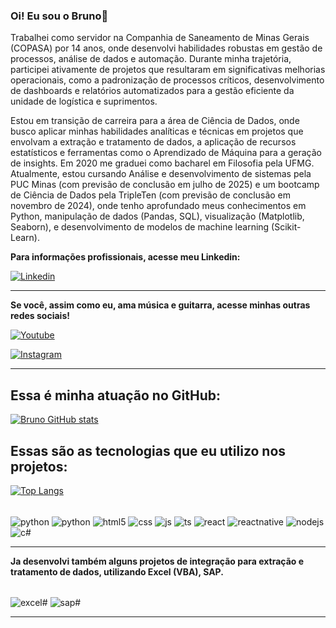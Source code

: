 ### Oi! Eu sou o Bruno👋
Trabalhei como servidor na Companhia de Saneamento de Minas Gerais (COPASA) por 14 anos, onde desenvolvi habilidades robustas em gestão de processos, análise de dados e automação. Durante minha trajetória, participei ativamente de projetos que resultaram em significativas melhorias operacionais, como a padronização de processos críticos, desenvolvimento de dashboards e relatórios automatizados para a gestão eficiente da unidade de logística e suprimentos.

Estou em transição de carreira para a área de Ciência de Dados, onde busco aplicar minhas habilidades analíticas e técnicas em projetos que envolvam a extração e tratamento de dados, a aplicação de recursos estatísticos e ferramentas como o Aprendizado de Máquina para a geração de insights. Em 2020 me graduei como bacharel em Filosofia pela UFMG. Atualmente, estou cursando Análise e desenvolvimento de sistemas pela PUC Minas (com previsão de conclusão em julho de 2025) e um bootcamp de Ciência de Dados pela TripleTen (com previsão de conclusão em novembro de 2024), onde tenho aprofundado meus conhecimentos em Python, manipulação de dados (Pandas, SQL), visualização (Matplotlib, Seaborn), e desenvolvimento de modelos de machine learning (Scikit-Learn).

<b>Para informações profissionais, acesse meu Linkedin:</b>

[![Linkedin](https://img.shields.io/badge/LinkedIn-0077B5?style=for-the-badge&logo=linkedin&logoColor=white)](https://www.linkedin.com/in/bruno-lima-9407252ba/)

__________________________________________________________________
<b>Se você, assim como eu, ama música e guitarra, acesse minhas outras redes sociais!</b>

[![Youtube](https://img.shields.io/badge/YouTube-FF0000?style=for-the-badge&logo=youtube&logoColor=white)](https://www.youtube.com/@BrunoLima88)

[![Instagram](https://img.shields.io/badge/Instagram-E4405F?style=for-the-badge&logo=instagram&logoColor=white)](https://www.instagram.com/bls_music/)

__________________________________________________________________

## Essa é minha atuação no GitHub:


[![Bruno GitHub stats](https://github-readme-stats.vercel.app/api?username=Bruno-LSo&show_icons=true&theme=dracula)](https://github-readme-stats.vercel.app/api?username=Bruno-LSo&show_icons=true&theme=chartreuse-dark)



## Essas são as tecnologias que eu utilizo nos projetos:

[![Top Langs](https://github-readme-stats.vercel.app/api/top-langs/?username=Bruno-LSo)](https://github.com/Bruno-LSo/github-readme-stats)

<div style="display: inline_block"><br/>
    <img align="center" alt="python" src="https://img.shields.io/badge/Python-3776AB?style=for-the-badge&logo=python&logoColor=white" />
    <img align="center" alt="python" src="https://img.shields.io/badge/Python-3776AB?style=for-the-badge&logo=python&logoColor=white" />
    <img align="center" alt="html5" src="https://img.shields.io/badge/HTML5-E34F26?style=for-the-badge&logo=html5&logoColor=white" />
    <img align="center" alt="css" src="https://img.shields.io/badge/CSS3-1572B6?style=for-the-badge&logo=css3&logoColor=white" />
    <img align="center" alt="js" src="https://img.shields.io/badge/JavaScript-F7DF1E?style=for-the-badge&logo=javascript&logoColor=black" />
    <img align="center" alt="ts" src="https://img.shields.io/badge/TypeScript-007ACC?style=for-the-badge&logo=typescript&logoColor=white" />
    <img align="center" alt="react" src="https://img.shields.io/badge/React-20232A?style=for-the-badge&logo=react&logoColor=61DAFB" />
    <img align="center" alt="reactnative" src="https://img.shields.io/badge/React_Native-20232A?style=for-the-badge&logo=react&logoColor=61DAFB" />
    <img align="center" alt="nodejs" src="https://img.shields.io/badge/Node.js-43853D?style=for-the-badge&logo=node.js&logoColor=white" />
    <img align="center" alt="c#" src="https://img.shields.io/badge/C%23-239120?style=for-the-badge&logo=c-sharp&logoColor=white" />
</div>

__________________________________________________________________


<b>Ja desenvolvi também alguns projetos de integração para extração e tratamento de dados, utilizando Excel (VBA), SAP.</b>
<div style="display: inline_block"><br/>
    <img align="center" alt="excel#" src="https://img.shields.io/badge/Microsoft_Excel-217346?style=for-the-badge&logo=microsoft-excel&logoColor=white" />
    <img align="center" alt="sap#" src="https://img.shields.io/badge/SAP-0FAAFF?style=for-the-badge&logo=sap&logoColor=white" />
</div>

__________________________________________________________________
